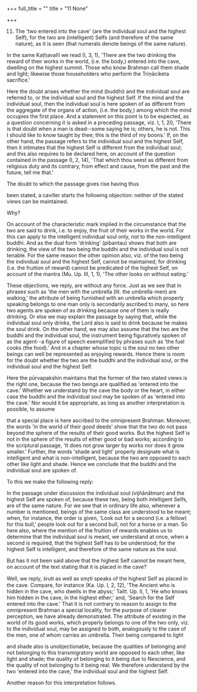 +++
full_title = ""
title = "11 None"

+++


11. The 'two entered into the cave' (are the individual soul and the highest Self), for the two are (intelligent) Selfs (and therefore of the same nature), as it is seen (that numerals denote beings of the same nature).

In the same Kaṭḥavallī we read (I, 3, 1), 'There are the two drinking the reward of their works in the world, (i.e. the body,) entered into the cave, dwelling on the highest summit. Those who know Brahman call them shade and light; likewise those householders who perform the Triṇāciketa sacrifice.'

Here the doubt arises whether the mind (buddhi) and the individual soul are referred to, or the individual soul and the highest Self. If the mind and the individual soul, then the individual soul is here spoken of as different from the aggregate of the organs of action, (i.e. the body,) among which the mind occupies the first place. And a statement on this point is to be expected, as a question concerning it is asked in a preceding passage, viz. I, 1, 20, 'There is that doubt when a man is dead--some saying he is; others, he is not. This I should like to know taught by thee; this is the third of my boons.' If, on the other hand, the passage refers to the individual soul and the highest Self, then it intimates that the highest Self is different from the individual soul; and this also requires to be declared here, on account of the question contained in the passage (I, 2, 14), 'That which thou seest as different from religious duty and its contrary, from effect and cause, from the past and the future, tell me that.'

The doubt to which the passage gives rise having thus

been stated, a caviller starts the following objection: neither of the stated views can be maintained.

Why?

On account of the characteristic mark implied in the circumstance that the two are said to drink, i.e. to enjoy, the fruit of their works in the world. For this can apply to the intelligent individual soul only, not to the non-intelligent buddhi. And as the dual form 'drinking' (pibantau) shows that both are drinking, the view of the two being the buddhi and the individual soul is not tenable. For the same reason the other opinion also, viz. of the two being the individual soul and the highest Self, cannot be maintained; for drinking (i.e. the fruition of reward) cannot be predicated of the highest Self, on account of the mantra (Mu. Up. III, 1, 1), 'The other looks on without eating.'

These objections, we reply, are without any force. Just as we see that in phrases such as 'the men with the umbrella (lit. the umbrella-men) are walking,' the attribute of being furnished with an umbrella which properly speaking belongs to one man only is secondarily ascribed to many, so here two agents are spoken of as drinking because one of them is really drinking. Or else we may explain the passage by saying that, while the individual soul only drinks, the Lord also is said to drink because he makes the soul drink. On the other hand, we may also assume that the two are the buddhi and the individual soul, the instrument being figuratively spoken of as the agent--a figure of speech exemplified by phrases such as 'the fuel cooks (the food).' And in a chapter whose topic is the soul no two other beings can well be represented as enjoying rewards. Hence there is room for the doubt whether the two are the buddhi and the individual soul, or the individual soul and the highest Self.

Here the pūrvapakshin maintains that the former of the two stated views is the right one, because the two beings are qualified as 'entered into the cave.' Whether we understand by the cave the body or the heart, in either case the buddhi and the individual soul may be spoken of as 'entered into the cave.' Nor would it be appropriate, as long as another interpretation is possible, to assume

that a special place is here ascribed to the omnipresent Brahman. Moreover, the words 'in the world of their good deeds' show that the two do not pass beyond the sphere of the results of their good works. But the highest Self is not in the sphere of the results of either good or bad works; according to the scriptural passage, 'It does not grow larger by works nor does it grow smaller.' Further, the words 'shade and light' properly designate what is intelligent and what is non-intelligent, because the two are opposed to each other like light and shade. Hence we conclude that the buddhi and the individual soul are spoken of.

To this we make the following reply:

In the passage under discussion the individual soul (vijñānātman) and the highest Self are spoken of, because these two, being both intelligent Selfs, are of the same nature. For we see that in ordinary life also, whenever a number is mentioned, beings of the same class are understood to be meant; when, for instance, the order is given, 'Look out for a second (i.e. a fellow) for this bull,' people look out for a second bull, not for a horse or a man. So here also, where the mention of the fruition of rewards enables us to determine that the individual soul is meant, we understand at once, when a second is required, that the highest Self has to be understood; for the highest Self is intelligent, and therefore of the same nature as the soul.

But has it not been said above that the highest Self cannot be meant here, on account of the text stating that it is placed in the cave?

Well, we reply, śruti as well as smr̥ti speaks of the highest Self as placed in the cave. Compare, for instance (Ka. Up. I, 2, 12), 'The Ancient who is hidden in the cave, who dwells in the abyss;' Taitt. Up. II, 1, 'He who knows him hidden in the cave, in the highest ether;' and, 'Search for the Self entered into the cave.' That it is not contrary to reason to assign to the omnipresent Brahman a special locality, for the purpose of clearer perception, we have already demonstrated. The attribute of existing in the world of its good works, which properly belongs to one of the two only, viz. to the individual soul, may be assigned to both, analogously to the case of the men, one of whom carries an umbrella. Their being compared to light

and shade also is unobjectionable, because the qualities of belonging and not belonging to this transmigratory world are opposed to each other, like light and shade; the quality of belonging to it being due to Nescience, and the quality of not belonging to it being real. We therefore understand by the two 'entered into the cave,' the individual soul and the highest Self.

Another reason for this interpretation follows.

